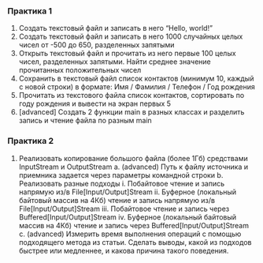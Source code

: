 ### Практика 1
1. Создать текстовый файл и записать в него “Hello, world!”
2. Создать текстовый файл и записать в него 1000 случайных целых чисел от -500 до 650,
разделенных запятыми
3. Открыть текстовый файл и прочитать из него первые 100 целых чисел, разделенных
запятыми. Найти среднее значение прочитанных положительных чисел
4. Сохранить в текстовый файл список контактов (минимум 10, каждый с новой строки) в
формате:
Имя / Фамилия / Телефон / Год рождения
5. Прочитать из текстового файла список контактов, сортировать по году рождения и
вывести на экран первых 5
6. [advanced] Создать 2 функции main в разных классах и разделить запись и чтение файла
по разным main
### Практика 2
1. Реализовать копирование большого файла (более 1Гб) средствами InputStream и
OutputStream
a. (advanced) Путь к файлу источника и приемника задается через параметры
командной строки
b. Реализовать разные подходы
i. Побайтовое чтение и запись напрямую из/в File[Input/Output]Stream
ii. Буферное (локальный байтовый массив на 4Кб) чтение и запись напрямую
из/в File[Input/Output]Stream
iii. Побайтовое чтение и запись через Buffered[Input/Output]Stream
iv. Буферное (локальный байтовый массив на 4Кб) чтение и запись через
Buffered[Input/Output]Stream
c. (advanced) Измерить время выполнения операций с помощью подходящего метода
из статьи. Сделать выводы, какой из подходов быстрее или медленнее, и какова
причина такого поведения.